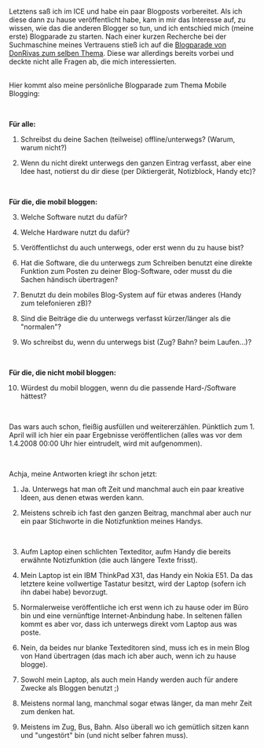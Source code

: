 <html><body><p>Letztens saß ich im ICE und habe ein paar Blogposts vorbereitet. Als ich diese dann zu hause veröffentlicht habe, kam in mir das Interesse auf, zu wissen, wie das die anderen Blogger so tun, und ich entschied mich (meine erste) Blogparade zu starten. Nach einer kurzen Recherche bei der Suchmaschine meines Vertrauens stieß ich auf die <a href="http://www.donrivas.ch/2008/01/04/blogparade-mobile/" target="_blank">Blogparade von DonRivas zum selben Thema</a>. Diese war allerdings bereits vorbei und deckte nicht alle Fragen ab, die mich interessierten.<br>

<br>

Hier kommt also meine persönliche Blogparade zum Thema Mobile Blogging:<br>

<br>

<strong>Für alle:</strong><br>

1. Schreibst du deine Sachen (teilweise) offline/unterwegs? (Warum, warum nicht?)<br>

2. Wenn du nicht direkt unterwegs den ganzen Eintrag verfasst, aber eine Idee hast, notierst du dir diese (per Diktiergerät, Notizblock, Handy etc)?<br>

<br>

<strong>Für die, die mobil bloggen:</strong><br>

3. Welche Software nutzt du dafür?<br>

4. Welche Hardware nutzt du dafür?<br>

5. Veröffentlichst du auch unterwegs, oder erst wenn du zu hause bist?<br>

6. Hat die Software, die du unterwegs zum Schreiben benutzt eine direkte Funktion zum Posten zu deiner Blog-Software, oder musst du die Sachen händisch übertragen?<br>

7. Benutzt du dein mobiles Blog-System auf für etwas anderes (Handy zum telefonieren zB)?<br>

8. Sind die Beiträge die du unterwegs verfasst kürzer/länger als die "normalen"?<br>

9. Wo schreibst du, wenn du unterwegs bist (Zug? Bahn? beim Laufen...)?<br>

<br>

<strong>Für die, die nicht mobil bloggen:</strong><br>

10. Würdest du mobil bloggen, wenn du die passende Hard-/Software hättest?<br>

<br>

Das wars auch schon, fleißig ausfüllen und weitererzählen. Pünktlich zum 1. April will ich hier ein paar Ergebnisse veröffentlichen (alles was vor dem 1.4.2008 00:00 Uhr hier eintrudelt, wird mit aufgenommen).<br>

<br>

Achja, meine Antworten kriegt ihr schon jetzt:<br>

1. Ja. Unterwegs hat man oft Zeit und manchmal auch ein paar kreative Ideen, aus denen etwas werden kann.<br>

2. Meistens schreib ich fast den ganzen Beitrag, manchmal aber auch nur ein paar Stichworte in die Notizfunktion meines Handys.<br>

<br>

3. Aufm Laptop einen schlichten Texteditor, aufm Handy die bereits erwähnte Notizfunktion (die auch längere Texte frisst).<br>

4. Mein Laptop ist ein IBM ThinkPad X31, das Handy ein Nokia E51. Da das letztere keine vollwertige Tastatur besitzt, wird der Laptop (sofern ich ihn dabei habe) bevorzugt.<br>

5. Normalerweise veröffentliche ich erst wenn ich zu hause oder im Büro bin und eine vernünftige Internet-Anbindung habe. In seltenen fällen kommt es aber vor, dass ich unterwegs direkt vom Laptop aus was poste.<br>

6. Nein, da beides nur blanke Texteditoren sind, muss ich es in mein Blog von Hand übertragen (das mach ich aber auch, wenn ich zu hause blogge).<br>

7. Sowohl mein Laptop, als auch mein Handy werden auch für andere Zwecke als Bloggen benutzt ;)<br>

8. Meistens normal lang, manchmal sogar etwas länger, da man mehr Zeit zum denken hat.<br>

9. Meistens im Zug, Bus, Bahn. Also überall wo ich gemütlich sitzen kann und "ungestört" bin (und nicht selber fahren muss).</p></body></html>